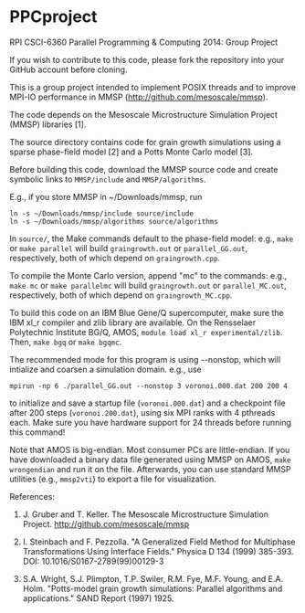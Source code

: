 PPCproject
==========

RPI CSCI-6360 Parallel Programming &amp; Computing 2014: Group Project

If you wish to contribute to this code, please fork the repository into your GitHub account before cloning.

This is a group project intended to implement POSIX threads and to improve MPI-IO performance in MMSP (http://github.com/mesoscale/mmsp).

The code depends on the Mesoscale Microstructure Simulation Project (MMSP) libraries [1].

The source directory contains code for grain growth simulations using a sparse phase-field model [2] and a Potts Monte Carlo model [3].

Before building this code, download the MMSP source code and create symbolic links to ```MMSP/include``` and ```MMSP/algorithms```.

E.g., if you store MMSP in ~/Downloads/mmsp, run
```
ln -s ~/Downloads/mmsp/include source/include
ln -s ~/Downloads/mmsp/algorithms source/algorithms
```

In ```source/```, the Make commands default to the phase-field model:
e.g., ```make``` or ```make parallel``` will build ```graingrowth.out``` or ```parallel_GG.out```, respectively, both of which depend on ```graingrowth.cpp```.

To compile the Monte Carlo version, append "mc" to the commands:
e.g., ```make mc``` or ```make parallelmc``` will build ```graingrowth.out``` or ```parallel_MC.out```, respectively, both of which depend on ```graingrowth_MC.cpp```.

To build this code on an IBM Blue Gene/Q supercomputer, make sure the IBM xl_r compiler and zlib library are available.
On the Rensselaer Polytechnic Institute BG/Q, AMOS, ```module load xl_r experimental/zlib```.
Then, ```make bgq``` or ```make bgqmc```.

The recommended mode for this program is using --nonstop, which will intialize and coarsen a simulation domain.
e.g., use 
```
mpirun -np 6 ./parallel_GG.out --nonstop 3 voronoi.000.dat 200 200 4
```
to initialize and save a startup file (```voronoi.000.dat```) and a checkpoint file after 200 steps (```voronoi.200.dat```), using six MPI ranks with 4 pthreads each.
Make sure you have hardware support for 24 threads before running this command!

Note that AMOS is big-endian. Most consumer PCs are little-endian.
If you have downloaded a binary data file generated using MMSP on AMOS, ```make wrongendian``` and run it on the file.
Afterwards, you can use standard MMSP utilities (e.g., ```mmsp2vti```) to export a file for visualization.


References:

1.  J. Gruber and T. Keller. The Mesoscale Microstructure Simulation Project. http://github.com/mesoscale/mmsp

2.  I. Steinbach and F. Pezzolla. "A Generalized Field Method for Multiphase Transformations Using Interface Fields."
    Physica D 134 (1999) 385-393. DOI: 10.1016/S0167-2789(99)00129-3

3.  S.A. Wright, S.J. Plimpton, T.P. Swiler, R.M. Fye, M.F. Young, and E.A. Holm. "Potts-model grain growth simulations: Parallel algorithms and applications."
    SAND Report (1997) 1925.
